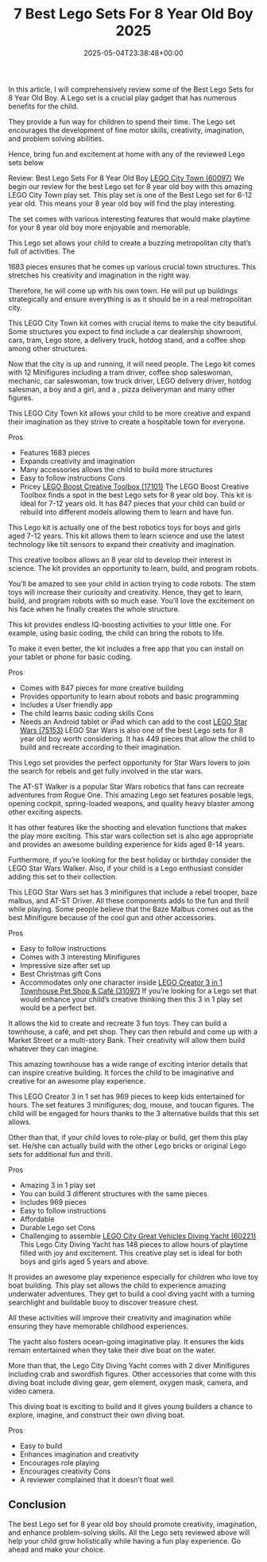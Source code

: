 ﻿---
layout: post
title: 7 Best Lego Sets For 8 Year Old Boy 2025
date: '2025-05-04T23:38:48+00:00'
categories:
- Guide
tags: []
slug: /best-lego-sets-for-8-year-old-boy/
lastmod: 2025-05-07T12:21:24+03:00
---

In this article, I will comprehensively review some of the Best Lego Sets for 8 Year Old Boy. A Lego set is a crucial play gadget that has numerous benefits for the child.

They provide a fun way for children to spend their time. The Lego set encourages the development of fine motor skills, creativity, imagination, and problem solving abilities.

Hence, bring fun and excitement at home with any of the reviewed Lego sets below

Review: Best Lego Sets For 8 Year Old Boy
[LEGO City Town (60097)](https://www.amazon.com/dp/B00WI0GEMS/?tag=p-policy-20)
We begin our review for the best Lego set for 8 year old boy with this amazing LEGO City Town play set. This play set is one of the Best Lego set for 6-12 year old. This means your 8 year old boy will find the play interesting.

The set comes with various interesting features that would make playtime for your 8 year old boy more enjoyable and memorable.

This Lego set allows your child to create a buzzing metropolitan city that’s full of activities. The

1683 pieces ensures that he comes up various crucial town structures. This stretches his creativity and imagination in the right way.

Therefore, he will come up with his own town. He will put up buildings strategically and ensure everything is as it should be in a real metropolitan city.

This LEGO City Town kit comes with crucial items to make the city beautiful. Some structures you expect to find include a car dealership showroom, cars, tram, Lego store, a delivery truck, hotdog stand, and a coffee shop among other structures.

Now that the city is up and running, it will need people. The Lego kit comes with 12 Minifigures including a tram driver, coffee shop saleswoman, mechanic, car saleswoman, tow truck driver, LEGO delivery driver, hotdog salesman, a boy and a girl, and a , pizza deliveryman and many other figures.

This LEGO City Town kit allows your child to be more creative and expand their imagination as they strive to create a hospitable town for everyone.

Pros
- Features 1683 pieces
- Expands creativity and imagination
- Many accessories allows the child to build more structures
- Easy to follow instructions
Cons
- Pricey
[LEGO Boost Creative Toolbox (17101)](https://www.amazon.com/dp/B072MK1PDV/?tag=p-policy-20)
The LEGO Boost Creative Toolbox finds a spot in the best Lego sets for 8 year old boy. This kit is ideal for 7-12 years old. It has 847 pieces that your child can build or rebuild into different models allowing them to learn and have fun.

This Lego kit is actually one of the best robotics toys for boys and girls aged 7-12 years. This kit allows them to learn science and use the latest technology like tilt sensors to expand their creativity and imagination.

This creative toolbox allows an 8 year old to develop their interest in science. The kit provides an opportunity to learn, build, and program robots.

You’ll be amazed to see your child in action trying to code robots. The stem toys will increase their curiosity and creativity. Hence, they get to learn, build, and program robots with so much ease. You’ll love the excitement on his face when he finally creates the whole structure.

This kit provides endless IQ-boosting activities to your little one. For example, using basic coding, the child can bring the robots to life.

To make it even better, the kit includes a free app that you can install on your tablet or phone for basic coding.

Pros
- Comes with 847 pieces for more creative building
- Provides opportunity to learn about robots and basic programming
- Includes a User friendly app
- The child learns basic coding skills
Cons
- Needs an Android tablet or iPad which can add to the cost
[LEGO Star Wars (75153)](https://www.amazon.com/dp/B01CVGVB4O/?tag=p-policy-20)
LEGO Star Wars is also one of the best Lego sets for 8 year old boy worth considering. It has 449 pieces that allow the child to build and recreate according to their imagination.

This Lego set provides the perfect opportunity for Star Wars lovers to join the search for rebels and get fully involved in the star wars.

The AT-ST Walker is a popular Star Wars robotics that fans can recreate adventures from Rogue One. This amazing Lego set features posable legs, opening cockpit, spring-loaded weapons, and quality heavy blaster among other exciting aspects.

It has other features like the shooting and elevation functions that makes the play more exciting. This star wars collection set is also age appropriate and provides an awesome building experience for kids aged 8-14 years.

Furthermore, if you’re looking for the best holiday or birthday consider the LEGO Star Wars Walker. Also, if your child is a Lego enthusiast consider adding this set to their collection.

This LEGO Star Wars set has 3 minifigures that include a rebel trooper, baze malbus, and AT-ST Driver. All these components adds to the fun and thrill while playing. Some people believe that the Baze Malbus comes out as the best Minifigure because of the cool gun and other accessories.

Pros
- Easy to follow instructions
- Comes with 3 interesting Minifigures
- Impressive size after set up
- Best Christmas gift
Cons
- Accommodates only one character inside
[LEGO Creator 3 in 1 Townhouse Pet Shop & Café (31097)](https://www.amazon.com/dp/B07QQ39VMY/?tag=p-policy-20)
If you’re looking for a Lego set that would enhance your child’s creative thinking then this 3 in 1 play set would be a perfect bet.

It allows the kid to create and recreate 3 fun toys. They can build a townhouse, a café, and pet shop. They can then rebuild and come up with a Market Street or a multi-story Bank. Their creativity will allow them build whatever they can imagine.

This amazing townhouse has a wide range of exciting interior details that can inspire creative building. It forces the child to be imaginative and creative for an awesome play experience.

This LEGO Creator 3 in 1 set has 969 pieces to keep kids entertained for hours. The set features 3 minifigures; dog, mouse, and toucan figures. The child will be engaged for hours thanks to the 3 alternative builds that this set allows.

Other than that, if your child loves to role-play or build, get them this play set. He/she can actually build with the other Lego bricks or original Lego sets for additional fun and thrill.

Pros
- Amazing 3 in 1 play set
- You can build 3 different structures with the same pieces
- Includes 969 pieces
- Easy to follow instructions
- Affordable
- Durable Lego set
Cons
- Challenging to assemble
[LEGO City Great Vehicles Diving Yacht (60221)](https://www.amazon.com/dp/B07GVYMLWJ/?tag=p-policy-20)
This Lego City Diving Yacht has 148 pieces to allow hours of playtime filled with joy and excitement. This creative play set is ideal for both boys and girls aged 5 years and above.

It provides an awesome play experience especially for children who love toy boat building. This play set allows the child to experience amazing underwater adventures. They get to build a cool diving yacht with a turning searchlight and buildable buoy to discover treasure chest.

All these activities will improve their creativity and imagination while ensuring they have memorable childhood experiences.

The yacht also fosters ocean-going imaginative play. It ensures the kids remain entertained when they take their dive boat on the water.

More than that, the Lego City Diving Yacht comes with 2 diver Minifigures including crab and swordfish figures. Other accessories that come with this diving boat include diving gear, gem element, oxygen mask, camera, and video camera.

This diving boat is exciting to build and it gives young builders a chance to explore, imagine, and construct their own diving boat.

Pros
- Easy to build
- Enhances imagination and creativity
- Encourages role playing
- Encourages creativity
Cons
- A reviewer complained that it doesn’t float well
## Conclusion
The best Lego set for 8 year old boy should promote creativity, imagination, and enhance problem-solving skills. All the Lego sets reviewed above will help your child grow holistically while having a fun play experience. Go ahead and make your choice.